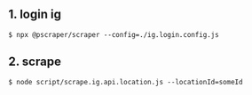 

## 1. login ig
```
$ npx @pscraper/scraper --config=./ig.login.config.js 
```


## 2. scrape
```
$ node script/scrape.ig.api.location.js --locationId=someId
```
